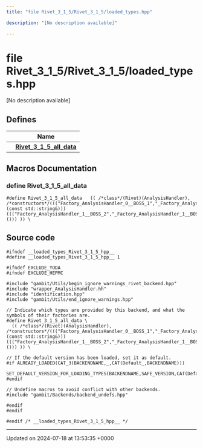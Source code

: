 ```yaml
---
title: "file Rivet_3_1_5/Rivet_3_1_5/loaded_types.hpp"

description: "[No description available]"

---
```


# file Rivet_3_1_5/Rivet_3_1_5/loaded_types.hpp

[No description available]

## Defines

|                | Name           |
| -------------- | -------------- |
|  | **[Rivet_3_1_5_all_data](/documentation/code/files/rivet__3__1__5_2loaded__types_8hpp/#define-rivet-3-1-5-all-data)**  |




## Macros Documentation

### define Rivet_3_1_5_all_data

```
#define Rivet_3_1_5_all_data   (( /*class*/(Rivet)(AnalysisHandler),    /*constructors*/((("Factory_AnalysisHandler_0__BOSS_1","_Factory_AnalysisHandler_0__BOSS_1"),(const std::string&))) ((("Factory_AnalysisHandler_1__BOSS_2","_Factory_AnalysisHandler_1__BOSS_2"),())) )) \
```


## Source code

```
#ifndef __loaded_types_Rivet_3_1_5_hpp__
#define __loaded_types_Rivet_3_1_5_hpp__ 1

#ifndef EXCLUDE_YODA
#ifndef EXCLUDE_HEPMC

#include "gambit/Utils/begin_ignore_warnings_rivet_backend.hpp"
#include "wrapper_AnalysisHandler.hh"
#include "identification.hpp"
#include "gambit/Utils/end_ignore_warnings.hpp"

// Indicate which types are provided by this backend, and what the symbols of their factories are.
#define Rivet_3_1_5_all_data \
  (( /*class*/(Rivet)(AnalysisHandler),    /*constructors*/((("Factory_AnalysisHandler_0__BOSS_1","_Factory_AnalysisHandler_0__BOSS_1"),(const std::string&))) ((("Factory_AnalysisHandler_1__BOSS_2","_Factory_AnalysisHandler_1__BOSS_2"),())) )) \

// If the default version has been loaded, set it as default.
#if ALREADY_LOADED(CAT_3(BACKENDNAME,_,CAT(Default_,BACKENDNAME)))
  SET_DEFAULT_VERSION_FOR_LOADING_TYPES(BACKENDNAME,SAFE_VERSION,CAT(Default_,BACKENDNAME))
#endif

// Undefine macros to avoid conflict with other backends.
#include "gambit/Backends/backend_undefs.hpp"
 
#endif
#endif

#endif /* __loaded_types_Rivet_3_1_5_hpp__ */
```


-------------------------------

Updated on 2024-07-18 at 13:53:35 +0000
